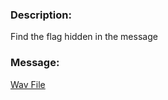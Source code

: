 ### Description:

Find the flag hidden in the message


### Message:

[Wav File](https://github.com/r4g1n-cajun/CTF-Writeups/raw/master/NCSAM%20Hacktober%20CTF%202018/Cryptography/Files/PgKTLqlBbjp9t3lx6K4NcnY5SDDAVdPQ.wav)
